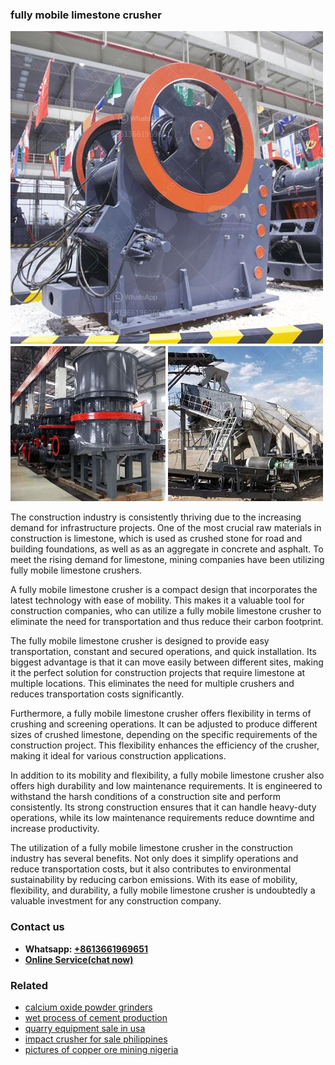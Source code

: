 <h3>fully mobile limestone crusher</h3><img src='1708309497.jpg' alt=''><p>The construction industry is consistently thriving due to the increasing demand for infrastructure projects. One of the most crucial raw materials in construction is limestone, which is used as crushed stone for road and building foundations, as well as as an aggregate in concrete and asphalt. To meet the rising demand for limestone, mining companies have been utilizing fully mobile limestone crushers.</p><p>A fully mobile limestone crusher is a compact design that incorporates the latest technology with ease of mobility. This makes it a valuable tool for construction companies, who can utilize a fully mobile limestone crusher to eliminate the need for transportation and thus reduce their carbon footprint.</p><p>The fully mobile limestone crusher is designed to provide easy transportation, constant and secured operations, and quick installation. Its biggest advantage is that it can move easily between different sites, making it the perfect solution for construction projects that require limestone at multiple locations. This eliminates the need for multiple crushers and reduces transportation costs significantly.</p><p>Furthermore, a fully mobile limestone crusher offers flexibility in terms of crushing and screening operations. It can be adjusted to produce different sizes of crushed limestone, depending on the specific requirements of the construction project. This flexibility enhances the efficiency of the crusher, making it ideal for various construction applications.</p><p>In addition to its mobility and flexibility, a fully mobile limestone crusher also offers high durability and low maintenance requirements. It is engineered to withstand the harsh conditions of a construction site and perform consistently. Its strong construction ensures that it can handle heavy-duty operations, while its low maintenance requirements reduce downtime and increase productivity.</p><p>The utilization of a fully mobile limestone crusher in the construction industry has several benefits. Not only does it simplify operations and reduce transportation costs, but it also contributes to environmental sustainability by reducing carbon emissions. With its ease of mobility, flexibility, and durability, a fully mobile limestone crusher is undoubtedly a valuable investment for any construction company.</p><h3>Contact us</h3><ul><li><strong>Whatsapp:&nbsp;<a href="https://wa.me/8613661969651">+8613661969651</a></strong></li><li><a href="https://swt.shibang-china.com/?git&amp;zhl&amp;fully mobile limestone crusher"><strong>Online Service(chat now)</strong></a></li></ul><h3>Related</h3><ul><li><a href='calcium oxide powder grinders.md'>calcium oxide powder grinders</a></li><li><a href='wet process of cement production.md'>wet process of cement production</a></li><li><a href='quarry equipment sale in usa.md'>quarry equipment sale in usa</a></li><li><a href='impact crusher for sale philippines.md'>impact crusher for sale philippines</a></li><li><a href='pictures of copper ore mining nigeria.md'>pictures of copper ore mining nigeria</a></li></ul>